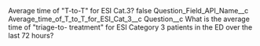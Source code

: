 <?xml version="1.0" encoding="UTF-8"?>
<CustomMetadata xmlns="http://soap.sforce.com/2006/04/metadata" xmlns:xsi="http://www.w3.org/2001/XMLSchema-instance" xmlns:xsd="http://www.w3.org/2001/XMLSchema">
    <label>Average time of &quot;T-to-T&quot; for ESI Cat.3?</label>
    <protected>false</protected>
    <values>
        <field>Question_Field_API_Name__c</field>
        <value xsi:type="xsd:string">Average_time_of_T_to_T_for_ESI_Cat_3__c</value>
    </values>
    <values>
        <field>Question__c</field>
        <value xsi:type="xsd:string">What is the average time of &quot;triage-to- treatment&quot; for ESI Category 3 patients in the ED over the last 72 hours?</value>
    </values>
</CustomMetadata>
